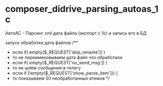 

# composer_didrive_parsing_autoas_1c
АвтоАС - Парсинг xml дата файла (экспорт с 1с) и запись его в БД 

запуск обработки дата файлов
/**
 * если if( empty($_REQUEST['skip_rename']) )
 * то не переименовываем дата файл что обработали
 * если if( empty($_REQUEST['no_send_msg']) )
 * то не шлём сообщение в телегу
 * если if (!empty($_REQUEST['show_parse_item'])) {
 * то показываем 50 необработанных итемов
 */
